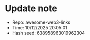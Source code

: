﻿# Update note
- Repo: awesome-web3-links
- Time: 10/12/2025 20:05:01
- Hash seed: 638958963019962304
